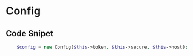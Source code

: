 # Config

## Code Snipet
```php
    $config = new Config($this->token, $this->secure, $this->host);
```